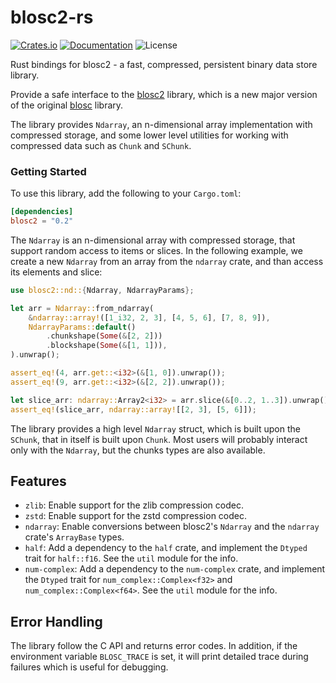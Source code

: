 # blosc2-rs

[![Crates.io](https://img.shields.io/crates/v/blosc2.svg)](https://crates.io/crates/blosc2/)
[![Documentation](https://docs.rs/blosc2/badge.svg)](https://docs.rs/blosc2/)
![License](https://img.shields.io/crates/l/blosc2)

Rust bindings for blosc2 - a fast, compressed, persistent binary data store library.

Provide a safe interface to the [blosc2](https://github.com/Blosc/c-blosc2) library, which is a
new major version of the original [blosc](https://github.com/barakugav/blosc-rs) library.

The library provides `Ndarray`, an n-dimensional array implementation with compressed
storage, and some lower level utilities for working with compressed data such as `Chunk` and `SChunk`.


### Getting Started

To use this library, add the following to your `Cargo.toml`:
```toml
[dependencies]
blosc2 = "0.2"
```

The `Ndarray` is an n-dimensional array with compressed storage, that support random access
to items or slices.
In the following example, we create a new `Ndarray` from an array from the `ndarray` crate, and than access its
elements and slice:
```rust
use blosc2::nd::{Ndarray, NdarrayParams};

let arr = Ndarray::from_ndarray(
    &ndarray::array!([1_i32, 2, 3], [4, 5, 6], [7, 8, 9]),
    NdarrayParams::default()
        .chunkshape(Some(&[2, 2]))
        .blockshape(Some(&[1, 1])),
).unwrap();

assert_eq!(4, arr.get::<i32>(&[1, 0]).unwrap());
assert_eq!(9, arr.get::<i32>(&[2, 2]).unwrap());

let slice_arr: ndarray::Array2<i32> = arr.slice(&[0..2, 1..3]).unwrap();
assert_eq!(slice_arr, ndarray::array![[2, 3], [5, 6]]);
```

The library provides a high level `Ndarray` struct, which is built upon the
`SChunk`, that in itself is built upon `Chunk`.
Most users will probably interact only with the `Ndarray`, but the chunks types are also available.


## Features
- `zlib`: Enable support for the zlib compression codec.
- `zstd`: Enable support for the zstd compression codec.
- `ndarray`: Enable conversions between blosc2's `Ndarray` and the `ndarray` crate's
  `ArrayBase` types.
- `half`: Add a dependency to the `half` crate, and implement the `Dtyped` trait for
  `half::f16`. See the `util` module for the info.
- `num-complex`: Add a dependency to the `num-complex` crate, and implement the `Dtyped` trait
  for `num_complex::Complex<f32>` and `num_complex::Complex<f64>`. See the `util` module for the info.

## Error Handling
The library follow the C API and returns error codes. In addition, if the environment variable
`BLOSC_TRACE` is set, it will print detailed trace during failures which is useful for
debugging.
